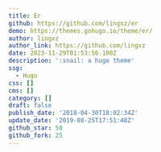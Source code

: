 ```yaml
---
title: Er
github: https://github.com/lingxz/er
demo: https://themes.gohugo.io/theme/er/
author: lingxz
author_link: https://github.com/lingxz
date: 2023-11-29T01:53:56.100Z
description: ':snail: a hugo theme'
ssg:
  - Hugo
css: []
cms: []
category: []
draft: false
publish_date: '2018-04-30T18:02:34Z'
update_date: '2019-08-25T17:51:48Z'
github_star: 58
github_fork: 25
---
```

